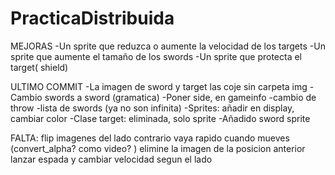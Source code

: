 # PracticaDistribuida



MEJORAS
-Un sprite que reduzca o aumente la velocidad de los targets
-Un sprite que aumente el tamaño de los swords
-Un sprite que protecta el target( shield)


ULTIMO COMMIT
-La imagen de sword y target las coje sin carpeta img
-Cambio swords a sword (gramatica)
-Poner side, en gameinfo
-cambio de throw 
-lista de swords (ya no son infinita)
-Sprites: añadir en display, cambiar color
-Clase target: eliminada, solo sprite
-Añadido sword sprite 


FALTA: flip imagenes del lado contrario
       vaya rapido cuando mueves (convert_alpha? como video? )
       elimine la imagen de la posicion anterior
       lanzar espada y cambiar velocidad segun el lado
      


